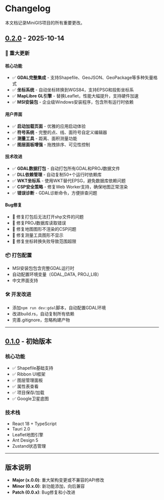 # Changelog

本文档记录MiniGIS项目的所有重要更改。

## [0.2.0] - 2025-10-14

### 🎉 重大更新

#### 核心功能
- ✅ **GDAL完整集成** - 支持Shapefile、GeoJSON、GeoPackage等多种矢量格式
- ✅ **坐标系统** - 自动坐标转换到WGS84，支持EPSG和投影坐标系
- ✅ **MapLibre GL引擎** - 替换Leaflet，性能大幅提升，支持硬件加速
- ✅ **MSI安装包** - 企业级Windows安装程序，包含所有运行时依赖

#### 用户界面
- ✅ **启动加载页面** - 优雅的应用启动体验
- ✅ **符号系统** - 完整的点、线、面符号自定义编辑器
- ✅ **测量工具** - 距离、面积测量功能
- ✅ **图层面板增强** - 拖拽排序、可见性控制

#### 技术改进
- ✅ **GDAL数据打包** - 自动打包所有GDAL和PROJ数据文件
- ✅ **DLL依赖管理** - 自动复制50+个运行时依赖库
- ✅ **WKT坐标系** - 使用WKT替代EPSG，避免数据库依赖问题
- ✅ **CSP安全策略** - 修复Web Worker支持，确保地图正常渲染
- ✅ **错误诊断** - GDAL诊断命令，方便排查问题

#### Bug修复
- 🐛 修复打包后无法打开shp文件的问题
- 🐛 修复PROJ数据库读取错误
- 🐛 修复地图图形不渲染的CSP问题
- 🐛 修复测量工具图形不显示
- 🐛 修复坐标转换失败导致范围超限

### 📦 打包配置
- MSI安装包包含完整GDAL运行时
- 自动配置环境变量（GDAL_DATA, PROJ_LIB）
- 中文界面支持

### 🛠️ 开发改进
- 添加`npm run dev:gdal`脚本，自动配置GDAL环境
- 改进build.rs，自动复制所有依赖
- 完善.gitignore，忽略构建产物

---

## [0.1.0] - 初始版本

### 核心功能
- ✅ Shapefile基础支持
- ✅ Ribbon UI框架
- ✅ 图层管理面板
- ✅ 属性表查看
- ✅ 项目保存/加载
- ✅ Google卫星底图

### 技术栈
- React 18 + TypeScript
- Tauri 2.0
- Leaflet地图引擎
- Ant Design 5
- Zustand状态管理

---

## 版本说明

- **Major (x.0.0)**: 重大架构变更或不兼容的API修改
- **Minor (0.x.0)**: 新功能添加，向后兼容
- **Patch (0.0.x)**: Bug修复和小改进

[0.2.0]: https://github.com/xiaofuX1/MiniGIS/releases/tag/v0.2.0
[0.1.0]: https://github.com/xiaofuX1/MiniGIS/releases/tag/v0.1.0
